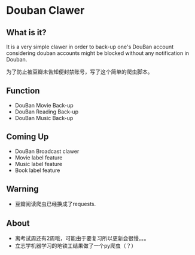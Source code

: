 # Douban Clawer


## What is it?

It is a very simple clawer in order to back-up one's DouBan account considering douban accounts might be blocked without any notification in Douban.

为了防止被豆瓣未告知便封禁账号，写了这个简单的爬虫脚本。


## Function

* DouBan Movie Back-up
* DouBan Reading Back-up
* DouBan Music Back-up

## Coming Up

* DouBan Broadcast clawer
* Movie label feature
* Music label feature
* Book label feature

## Warning

* 豆瓣阅读爬虫已经换成了requests.


## About

* 离考试周还有2周哦，可能由于要复习所以更新会很慢。。。
* 立志学机器学习的地铁工结果做了一个py爬虫（？）

